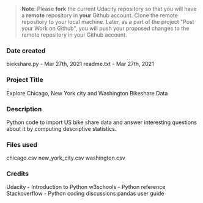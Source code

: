 >**Note**: Please **fork** the current Udacity repository so that you will have a **remote** repository in **your** Github account. Clone the remote repository to your local machine. Later, as a part of the project "Post your Work on Github", you will push your proposed changes to the remote repository in your Github account.

### Date created
biekshare.py -  Mar 27th, 2021
readme.txt   -  Mar 27th, 2021

### Project Title
Explore Chicago, New York city and Washington Bikeshare Data

### Description
Python code to import US bike share data and answer interesting questions about it by computing descriptive statistics.

### Files used
chicago.csv
new_york_city.csv
washington.csv

### Credits
Udacity - Introduction to Python
w3schools - Python reference
Stackoverflow - Python coding discussions
pandas user guide
